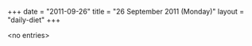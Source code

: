 +++
date = "2011-09-26"
title = "26 September 2011 (Monday)"
layout = "daily-diet"
+++


\<no entries\>

